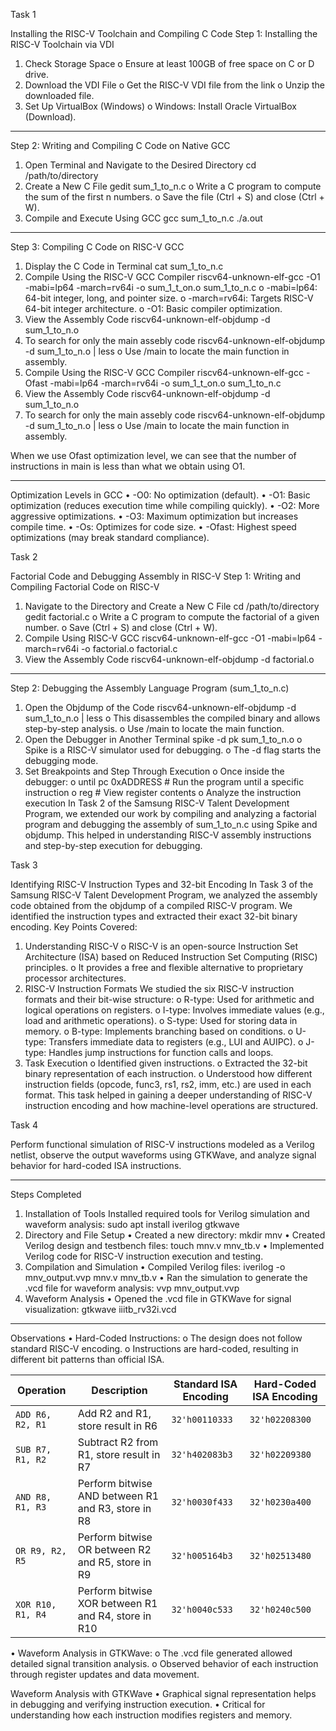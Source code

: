 Task 1

Installing the RISC-V Toolchain and Compiling C Code
Step 1: Installing the RISC-V Toolchain via VDI
1.	Check Storage Space
o	Ensure at least 100GB of free space on C or D drive.
2.	Download the VDI File
o	Get the RISC-V VDI file from the link 
o	Unzip the downloaded file.
3.	Set Up VirtualBox (Windows)
o	Windows: Install Oracle VirtualBox (Download).
________________________________________
Step 2: Writing and Compiling C Code on Native GCC
1.	Open Terminal and Navigate to the Desired Directory
   cd /path/to/directory
2.	Create a New C File
   gedit sum_1_to_n.c
o	Write a C program to compute the sum of the first n numbers.
o	Save the file (Ctrl + S) and close (Ctrl + W).
3.	Compile and Execute Using GCC
	gcc sum_1_to_n.c
	./a.out
________________________________________
Step 3: Compiling C Code on RISC-V GCC
1.	Display the C Code in Terminal
	cat sum_1_to_n.c
2.	Compile Using the RISC-V GCC Compiler
	riscv64-unknown-elf-gcc -O1 -mabi=lp64 -march=rv64i -o sum_1_t_on.o sum_1_to_n.c
o	-mabi=lp64: 64-bit integer, long, and pointer size.
o	-march=rv64i: Targets RISC-V 64-bit integer architecture.
o	-O1: Basic compiler optimization.
3.	View the Assembly Code
	riscv64-unknown-elf-objdump -d sum_1_to_n.o
4. To search for only the main assebly code
 riscv64-unknown-elf-objdump -d sum_1_to_n.o | less
o	Use /main to locate the main function in assembly.
5. Compile Using the RISC-V GCC Compiler
	riscv64-unknown-elf-gcc -Ofast -mabi=lp64 -march=rv64i -o sum_1_t_on.o sum_1_to_n.c
6.	View the Assembly Code
	riscv64-unknown-elf-objdump -d sum_1_to_n.o
7. To search for only the main assebly code
 riscv64-unknown-elf-objdump -d sum_1_to_n.o | less
o	Use /main to locate the main function in assembly.

When we use Ofast optimization level, we can see that the number of instructions in main is less than what we obtain using O1.
________________________________________
Optimization Levels in GCC
•	-O0: No optimization (default).
•	-O1: Basic optimization (reduces execution time while compiling quickly).
•	-O2: More aggressive optimizations.
•	-O3: Maximum optimization but increases compile time.
•	-Os: Optimizes for code size.
•	-Ofast: Highest speed optimizations (may break standard compliance).



Task 2

Factorial Code and Debugging Assembly in RISC-V
Step 1: Writing and Compiling Factorial Code on RISC-V
1.	Navigate to the Directory and Create a New C File
cd /path/to/directory
gedit factorial.c
o	Write a C program to compute the factorial of a given number.
o	Save (Ctrl + S) and close (Ctrl + W).
2.	Compile Using RISC-V GCC
riscv64-unknown-elf-gcc -O1 -mabi=lp64 -march=rv64i -o factorial.o factorial.c
3.	View the Assembly Code
riscv64-unknown-elf-objdump -d factorial.o
________________________________________
Step 2: Debugging the Assembly Language Program (sum_1_to_n.c)
1.	Open the Objdump of the Code
riscv64-unknown-elf-objdump -d sum_1_to_n.o | less
o	This disassembles the compiled binary and allows step-by-step analysis.
o	Use /main to locate the main function.
2.	Open the Debugger in Another Terminal
spike -d pk sum_1_to_n.o
o	Spike is a RISC-V simulator used for debugging.
o	The -d flag starts the debugging mode.
3.	Set Breakpoints and Step Through Execution
o	Once inside the debugger: 
o	until pc 0xADDRESS   # Run the program until a specific instruction
o	reg                  # View register contents
o	Analyze the instruction execution 
In Task 2 of the Samsung RISC-V Talent Development Program, we extended our work by compiling and analyzing a factorial program and debugging the assembly of sum_1_to_n.c using Spike and objdump. This helped in understanding RISC-V assembly instructions and step-by-step execution for debugging.



Task 3

Identifying RISC-V Instruction Types and 32-bit Encoding
In Task 3 of the Samsung RISC-V Talent Development Program, we analyzed the assembly code obtained from the objdump of a compiled RISC-V program. We identified the instruction types and extracted their exact 32-bit binary encoding.
Key Points Covered:
1.	Understanding RISC-V
o	RISC-V is an open-source Instruction Set Architecture (ISA) based on Reduced Instruction Set Computing (RISC) principles.
o	It provides a free and flexible alternative to proprietary processor architectures.
2.	RISC-V Instruction Formats
We studied the six RISC-V instruction formats and their bit-wise structure:
o	R-type: Used for arithmetic and logical operations on registers.
o	I-type: Involves immediate values (e.g., load and arithmetic operations).
o	S-type: Used for storing data in memory.
o	B-type: Implements branching based on conditions.
o	U-type: Transfers immediate data to registers (e.g., LUI and AUIPC).
o	J-type: Handles jump instructions for function calls and loops.
3.	Task Execution
o	Identified given instructions.
o	Extracted the 32-bit binary representation of each instruction.
o	Understood how different instruction fields (opcode, func3, rs1, rs2, imm, etc.) are used in each format.
This task helped in gaining a deeper understanding of RISC-V instruction encoding and how machine-level operations are structured.




Task 4

Perform functional simulation of RISC-V instructions modeled as a Verilog netlist, observe the output waveforms using GTKWave, and analyze signal behavior for hard-coded ISA instructions.
________________________________________
Steps Completed
1. Installation of Tools
Installed required tools for Verilog simulation and waveform analysis:
sudo apt install iverilog gtkwave
2. Directory and File Setup
•	Created a new directory: 
	mkdir mnv
•	Created Verilog design and testbench files: 
	touch mnv.v mnv_tb.v
•	Implemented Verilog code for RISC-V instruction execution and testing.
3. Compilation and Simulation
•	Compiled Verilog files: 
	iverilog -o mnv_output.vvp mnv.v mnv_tb.v
•	Ran the simulation to generate the .vcd file for waveform analysis: 
	vvp mnv_output.vvp
4. Waveform Analysis
•	Opened the .vcd file in GTKWave for signal visualization: 
	gtkwave iiitb_rv32i.vcd
________________________________________
Observations
•	Hard-Coded Instructions: 
o	The design does not follow standard RISC-V encoding.
o	Instructions are hard-coded, resulting in different bit patterns than official ISA.

| Operation       |  Description                                          |   Standard ISA Encoding    |   Hard-Coded ISA Encoding   |
|-----------------|-------------------------------------------------------|----------------------------|-----------------------------|
| `ADD R6, R2, R1` | Add R2 and R1, store result in R6                     | `32'h00110333`             | `32'h02208300`             |
| `SUB R7, R1, R2` | Subtract R2 from R1, store result in R7               | `32'h402083b3`             | `32'h02209380`             |
| `AND R8, R1, R3` | Perform bitwise AND between R1 and R3, store in R8    | `32'h0030f433`             | `32'h0230a400`             |
| `OR R9, R2, R5`  | Perform bitwise OR between R2 and R5, store in R9     | `32'h005164b3`             | `32'h02513480`             |
| `XOR R10, R1, R4`| Perform bitwise XOR between R1 and R4, store in R10   | `32'h0040c533`             | `32'h0240c500`             |
•	Waveform Analysis in GTKWave: 
o	The .vcd file generated allowed detailed signal transition analysis.
o	Observed behavior of each instruction through register updates and data movement.

Waveform Analysis with GTKWave
•	Graphical signal representation helps in debugging and verifying instruction execution.
•	Critical for understanding how each instruction modifies registers and memory.

